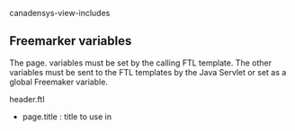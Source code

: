 canadensys-view-includes

Freemarker variables
--------------------
The page. variables must be set by the calling FTL template.
The other variables must be sent to the FTL templates by the Java Servlet or set as a global Freemaker variable.

header.ftl
* page.title : title to use in <title> tag
* page.cssList : Freemarker sequence of CSS to include
* gaAccount : Google Analytics account
* gaSiteVerification : Google Analytics site verification

footer.ftl
* page.javaScriptIncludeList : Java Script file(s) to include
* page.javaScriptSetupCallList : Java Script initialization function(s) to call
* page.jQueryJavaScriptSetupCallList : Java Script function(s) to call at jQuery initialization (inside $(document).ready(...))

